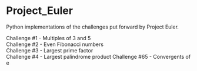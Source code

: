 # Project_Euler
Python implementations of the challenges put forward by Project Euler. 

Challenge #1 - Multiples of 3 and 5  
Challenge #2 - Even Fibonacci numbers  
Challenge #3 - Largest prime factor  
Challenge #4 - Largest palindrome product
Challenge #65 - Convergents of e
